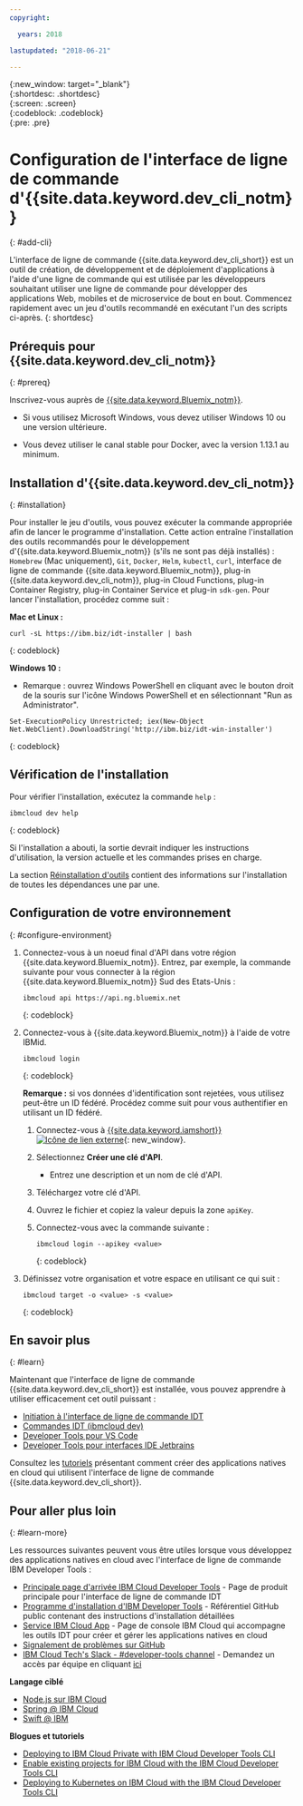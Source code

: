 ```yaml
---
copyright:

  years: 2018

lastupdated: "2018-06-21"

---
```


{:new_window: target="_blank"}  
{:shortdesc: .shortdesc}  
{:screen: .screen}  
{:codeblock: .codeblock}  
{:pre: .pre}  

# Configuration de l'interface de ligne de commande d'{{site.data.keyword.dev_cli_notm}}
{: #add-cli}

L'interface de ligne de commande {{site.data.keyword.dev_cli_short}} est un outil de création, de développement et de déploiement d'applications à l'aide d'une ligne de commande qui est utilisée par les développeurs souhaitant utiliser une ligne de commande pour développer des applications Web, mobiles et de microservice de bout en bout. Commencez rapidement avec un jeu d'outils recommandé en exécutant l'un des scripts ci-après.
{: shortdesc}

## Prérequis pour {{site.data.keyword.dev_cli_notm}}
{: #prereq}

Inscrivez-vous auprès de [{{site.data.keyword.Bluemix_notm}}](http://ibm.biz/ibm-registration).

*  Si vous utilisez Microsoft Windows, vous devez utiliser Windows 10 ou une version ultérieure.

* Vous devez utiliser le canal stable pour Docker, avec la version 1.13.1 au minimum.

## Installation d'{{site.data.keyword.dev_cli_notm}}
{: #installation}

Pour installer le jeu d'outils, vous pouvez exécuter la commande appropriée afin de lancer le programme d'installation. Cette action entraîne l'installation des outils recommandés pour le développement d'{{site.data.keyword.Bluemix_notm}} (s'ils ne sont pas déjà installés) : `Homebrew` (Mac uniquement), `Git`, `Docker`, `Helm`, `kubectl`, `curl`, interface de ligne de commande {{site.data.keyword.Bluemix_notm}}, plug-in {{site.data.keyword.dev_cli_notm}}, plug-in Cloud Functions, plug-in Container Registry, plug-in Container Service et plug-in `sdk-gen`. Pour lancer l'installation, procédez comme suit :

**Mac et Linux :**

```
curl -sL https://ibm.biz/idt-installer | bash
```
{: codeblock}


**Windows 10 :**

* Remarque : ouvrez Windows PowerShell en cliquant avec le bouton droit de la souris sur l'icône Windows PowerShell et en sélectionnant "Run as Administrator".

```
Set-ExecutionPolicy Unrestricted; iex(New-Object Net.WebClient).DownloadString('http://ibm.biz/idt-win-installer')
```
{: codeblock}

## Vérification de l'installation
Pour vérifier l'installation, exécutez la commande `help` :

```
ibmcloud dev help
```
{: codeblock}

Si l'installation a abouti, la sortie devrait indiquer les instructions d'utilisation, la version actuelle et les commandes prises en charge.

La section [Réinstallation d'outils](/docs/troubleshoot/ts_createapps.html#appendix) contient des informations sur l'installation de toutes les dépendances une par une.

## Configuration de votre environnement
{: #configure-environment}

1. Connectez-vous à un noeud final d'API dans votre région {{site.data.keyword.Bluemix_notm}}. Entrez, par exemple, la commande suivante pour vous connecter à la région {{site.data.keyword.Bluemix_notm}} Sud des Etats-Unis :

	```
	ibmcloud api https://api.ng.bluemix.net
	```
	{: codeblock}

2. Connectez-vous à {{site.data.keyword.Bluemix_notm}} à l'aide de votre IBMid.

	```
	ibmcloud login
	```
	{: codeblock}

	**Remarque :** si vos données d'identification sont rejetées, vous utilisez peut-être un ID fédéré. Procédez comme suit pour vous authentifier en utilisant un ID fédéré.

	1. Connectez-vous à [{{site.data.keyword.iamshort}} ![Icône de lien externe](../../icons/launch-glyph.svg "Icône de lien externe")](https://www.bluemix.net/iam/#/apikeys){: new_window}.
	2. Sélectionnez **Créer une clé d'API**.
		* Entrez une description et un nom de clé d'API.
	3. Téléchargez votre clé d'API.
	4. Ouvrez le fichier et copiez la valeur depuis la zone `apiKey`.
	5. Connectez-vous avec la commande suivante :

		```
		ibmcloud login --apikey <value>
		```
		{: codeblock}

3. Définissez votre organisation et votre espace en utilisant ce qui suit :

	```
	ibmcloud target -o <value> -s <value>
	```
	{: codeblock}

## En savoir plus
{: #learn}

Maintenant que l'interface de ligne de commande {{site.data.keyword.dev_cli_short}} est installée, vous pouvez apprendre à utiliser efficacement cet outil puissant :
- [Initiation à l'interface de ligne de commande IDT](index.html)
- [Commandes IDT (ibmcloud dev)](commands.html)
- [Developer Tools pour VS Code](vscode.html)
- [Developer Tools pour interfaces IDE Jetbrains](jetbrains.html)

Consultez les [tutoriels](/docs/apps/tutorials/tutorial_bff.html) présentant comment créer des applications natives en cloud qui utilisent l'interface de ligne de commande {{site.data.keyword.dev_cli_short}}.

## Pour aller plus loin
{: #learn-more}

Les ressources suivantes peuvent vous être utiles lorsque vous développez des applications natives en cloud avec l'interface de ligne de commande IBM Developer Tools :

- [Principale page d'arrivée IBM Cloud Developer Tools](https://www.ibm.com/cloud/cli) - Page de produit principale pour l'interface de ligne de commande IDT
- [Programme d'installation d'IBM Developer Tools](https://github.com/IBM-Bluemix/ibm-cloud-developer-tools) - Référentiel GitHub public contenant des instructions d'installation détaillées
- [Service IBM Cloud App](https://console.bluemix.net/developer/appservice) - Page de console IBM Cloud qui accompagne les outils IDT pour créer et gérer les applications natives en cloud
- [Signalement de problèmes sur GitHub](https://github.com/IBM-Cloud/ibm-cloud-developer-tools/issues)
- [IBM Cloud Tech's Slack - #developer-tools channel](https://ibm-cloud-tech.slack.com) - Demandez un accès par équipe en cliquant [ici](https://slack-invite-ibm-cloud-tech.mybluemix.net/)

**Langage ciblé**

- [Node.js sur IBM Cloud](https://developer.ibm.com/node/cloud/)
- [Spring @ IBM Cloud](https://developer.ibm.com/java/spring/)
- [Swift @ IBM](https://developer.ibm.com/swift)

**Blogues et tutoriels**

- [Deploying to IBM Cloud Private with IBM Cloud Developer Tools CLI](https://www.ibm.com/blogs/bluemix/2017/09/deploying-ibm-cloud-private-ibm-cloud-developer-tools-cli/)
- [Enable existing projects for IBM Cloud with the IBM Cloud Developer Tools CLI](https://www.ibm.com/blogs/bluemix/2017/09/enable-existing-projects-ibm-cloud-ibm-cloud-developer-tools-cli/)
- [Deploying to Kubernetes on IBM Cloud with the IBM Cloud Developer Tools CLI](https://www.ibm.com/blogs/bluemix/2017/09/deploying-kubernetes-ibm-cloud-ibm-cloud-developer-tools-cli/)
